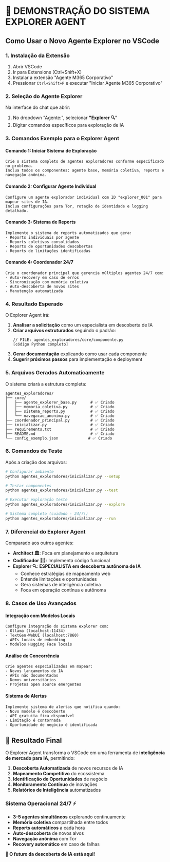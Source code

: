 # 🎯 DEMONSTRAÇÃO DO SISTEMA EXPLORER AGENT

## Como Usar o Novo Agente Explorer no VSCode

### 1. Instalação da Extensão
1. Abrir VSCode
2. Ir para Extensions (Ctrl+Shift+X)
3. Instalar a extensão "Agente M365 Corporativo"
4. Pressionar `Ctrl+Shift+P` e executar "Iniciar Agente M365 Corporativo"

### 2. Seleção do Agente Explorer
Na interface do chat que abrir:
1. No dropdown "Agente:", selecionar **"Explorer 🔍"**
2. Digitar comandos específicos para exploração de IA

### 3. Comandos Exemplo para o Explorer Agent

#### Comando 1: Iniciar Sistema de Exploração
```
Crie o sistema completo de agentes exploradores conforme especificado no problema. 
Inclua todos os componentes: agente base, memória coletiva, reports e navegação anônima.
```

#### Comando 2: Configurar Agente Individual
```
Configure um agente explorador individual com ID "explorer_001" para mapear sites de IA. 
Inclua configurações para Tor, rotação de identidade e logging detalhado.
```

#### Comando 3: Sistema de Reports
```
Implemente o sistema de reports automatizados que gera:
- Reports individuais por agente
- Reports coletivos consolidados  
- Reports de oportunidades descobertas
- Reports de limitações identificadas
```

#### Comando 4: Coordenador 24/7
```
Crie o coordenador principal que gerencia múltiplos agentes 24/7 com:
- Auto-recovery em caso de erros
- Sincronização com memória coletiva
- Auto-descoberta de novos sites
- Manutenção automatizada
```

### 4. Resultado Esperado

O Explorer Agent irá:

1. **Analisar a solicitação** como um especialista em descoberta de IA
2. **Criar arquivos estruturados** seguindo o padrão:
   ```
   // FILE: agentes_exploradores/core/componente.py
   [código Python completo]
   ```
3. **Gerar documentação** explicando como usar cada componente
4. **Sugerir próximos passos** para implementação e deployment

### 5. Arquivos Gerados Automaticamente

O sistema criará a estrutura completa:

```
agentes_exploradores/
├── core/
│   ├── agente_explorer_base.py      # ✅ Criado
│   ├── memoria_coletiva.py          # ✅ Criado
│   ├── sistema_reports.py           # ✅ Criado  
│   └── navegacao_anonima.py         # ✅ Criado
├── coordenador_principal.py         # ✅ Criado
├── inicializar.py                   # ✅ Criado
├── requirements.txt                 # ✅ Criado
├── README.md                        # ✅ Criado
└── config_exemplo.json             # ✅ Criado
```

### 6. Comandos de Teste

Após a criação dos arquivos:

```bash
# Configurar ambiente
python agentes_exploradores/inicializar.py --setup

# Testar componentes
python agentes_exploradores/inicializar.py --test

# Executar exploração teste
python agentes_exploradores/inicializar.py --explore

# Sistema completo (cuidado - 24/7!)
python agentes_exploradores/inicializar.py --run
```

### 7. Diferencial do Explorer Agent

Comparado aos outros agentes:

- **Architect 🏛️**: Foca em planejamento e arquitetura
- **Codificador 👨‍💻**: Implementa código funcional  
- **Explorer 🔍**: **ESPECIALISTA em descoberta autônoma de IA**
  - Conhece estratégias de mapeamento web
  - Entende limitações e oportunidades
  - Gera sistemas de inteligência coletiva
  - Foca em operação contínua e autônoma

### 8. Casos de Uso Avançados

#### Integração com Modelos Locais
```
Configure integração do sistema explorer com:
- Ollama (localhost:11434)
- TextGen-WebUI (localhost:7860)  
- APIs locais de embedding
- Modelos Hugging Face locais
```

#### Análise de Concorrência
```
Crie agentes especializados em mapear:
- Novos lançamentos de IA
- APIs não documentadas
- Demos universitários
- Projetos open source emergentes
```

#### Sistema de Alertas
```
Implemente sistema de alertas que notifica quando:
- Novo modelo é descoberto
- API gratuita fica disponível
- Limitação é contornada
- Oportunidade de negócio é identificada
```

## 🎉 Resultado Final

O Explorer Agent transforma o VSCode em uma ferramenta de **inteligência de mercado para IA**, permitindo:

1. **Descoberta Automatizada** de novos recursos de IA
2. **Mapeamento Competitivo** do ecossistema
3. **Identificação de Oportunidades** de negócio
4. **Monitoramento Contínuo** de inovações
5. **Relatórios de Inteligência** automatizados

### Sistema Operacional 24/7 ⚡
- **3-5 agentes simultâneos** explorando continuamente
- **Memória coletiva** compartilhada entre todos
- **Reports automáticos** a cada hora
- **Auto-descoberta** de novos alvos
- **Navegação anônima** com Tor
- **Recovery automático** em caso de falhas

**🚀 O futuro da descoberta de IA está aqui!**